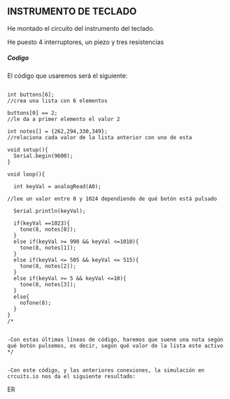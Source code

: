 ## INSTRUMENTO DE TECLADO

He montado el circuito del instrumento del teclado.

He puesto 4 interruptores, un piezo y tres resistencias

##### Codigo

 El código que usaremos será el siguiente:
```

int buttons[6];
//crea una lista con 6 elementos

buttons[0] == 2;
//le da a primer elemento el valor 2

int notes[] = {262,294,330,349};
//relaciona cada valor de la lista anterior con uno de esta

void setup(){
  Serial.begin(9600);
}

void loop(){

  int keyVal = analogRead(A0); 

//lee un valor entre 0 y 1024 dependiendo de qué botón está pulsado

  Serial.println(keyVal);
  
  if(keyVal ==1023){
    tone(8, notes[0]);
  }
  else if(keyVal >= 990 && keyVal <=1010){
    tone(8, notes[1]);
  }
  else if(keyVal <= 505 && keyVal <= 515){
    tone(8, notes[2]);
  }
  else if(keyVal >= 5 && keyVal <=10){
    tone(8, notes[3]);
  }
  else{
    noTone(8);
  }
}
/*


-Con estas últimas líneas de código, haremos que suene una nota según qué botón pulsemos, es decir, según qué valor de la lista este activo
*/


-Con este código, y las anteriores conexiones, la simulación en crcuits.io nos da el siguiente resultado:

```

ER
